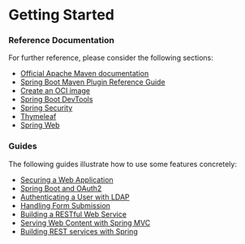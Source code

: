 # Getting Started

### Reference Documentation
For further reference, please consider the following sections:

* [Official Apache Maven documentation](https://maven.apache.org/guides/index.html)
* [Spring Boot Maven Plugin Reference Guide](https://docs.spring.io/spring-boot/docs/3.2.5.RELEASE/maven-plugin/reference/html/)
* [Create an OCI image](https://docs.spring.io/spring-boot/docs/3.2.5.RELEASE/maven-plugin/reference/html/#build-image)
* [Spring Boot DevTools](https://docs.spring.io/spring-boot/docs/3.2.5.RELEASE/reference/htmlsingle/index.html#using.devtools)
* [Spring Security](https://docs.spring.io/spring-boot/docs/3.2.5.RELEASE/reference/htmlsingle/index.html#web.security)
* [Thymeleaf](https://docs.spring.io/spring-boot/docs/3.2.5.RELEASE/reference/htmlsingle/index.html#web.servlet.spring-mvc.template-engines)
* [Spring Web](https://docs.spring.io/spring-boot/docs/3.2.5.RELEASE/reference/htmlsingle/index.html#web)

### Guides
The following guides illustrate how to use some features concretely:

* [Securing a Web Application](https://spring.io/guides/gs/securing-web/)
* [Spring Boot and OAuth2](https://spring.io/guides/tutorials/spring-boot-oauth2/)
* [Authenticating a User with LDAP](https://spring.io/guides/gs/authenticating-ldap/)
* [Handling Form Submission](https://spring.io/guides/gs/handling-form-submission/)
* [Building a RESTful Web Service](https://spring.io/guides/gs/rest-service/)
* [Serving Web Content with Spring MVC](https://spring.io/guides/gs/serving-web-content/)
* [Building REST services with Spring](https://spring.io/guides/tutorials/rest/)

